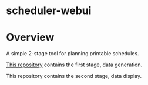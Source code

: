 # scheduler-webui
# Overview
A simple 2-stage tool for planning printable schedules.

[This repository](https://github.com/viljami-j/scheduler) contains the first stage, data generation.

This repository contains the second stage, data display.
